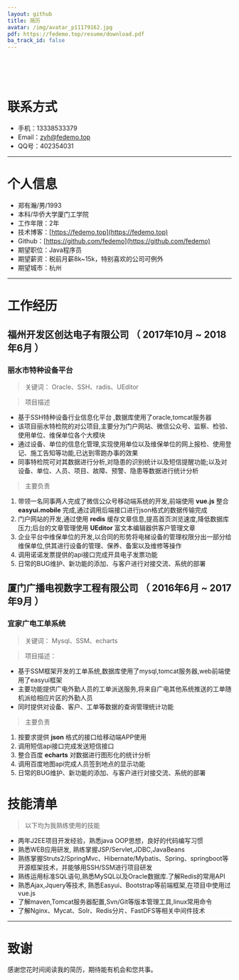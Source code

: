 ```yaml
---
layout: github
title: 简历
avatar: /img/avatar_p11179162.jpg
pdf: https://fedemo.top/resume/download.pdf
ba_track_id: false
---
```

<br><br><br>
# 联系方式

- 手机：13338533379
- Email：zyh@fedemo.top
- QQ号：402354031

---

# 个人信息

 - 郑有瀚/男/1993
 - 本科/华侨大学厦门工学院
 - 工作年限：2年
 - 技术博客：[https://fedemo.top](https://fedemo.top)
 - Github：[https://github.com/fedemo](https://github.com/fedemo)
 - 期望职位：Java程序员
 - 期望薪资：税前月薪8k~15k，特别喜欢的公司可例外
 - 期望城市：杭州

---

# 工作经历  

## 福州开发区创达电子有限公司 （ 2017年10月 ~ 2018年6月 ）

### 丽水市特种设备平台

>关键词： Oracle、SSH、radis、UEditor   

>项目描述   

- 基于SSH特种设备行业信息化平台 ,数据库使用了oracle,tomcat服务器   
- 该项目丽水特检院的对公项目,主要分为门户网站、微信公众号、监察、检验、使用单位、维保单位各个大模块   
- 通过设备、单位的信息化管理,实现使用单位以及维保单位的网上报检、使用登记、施工告知等功能,已达到零跑办事的效果   
- 同事特检院可对其数据进行分析,对隐患的识别统计以及短信提醒功能;以及对设备、单位、人员、项目、故障、预警、隐患等数据进行统计分析

>主要负责

1. 带领一名同事两人完成了微信公众号移动端系统的开发,前端使用 **vue.js** 整合 **easyui.mobile** 完成,通过调用后端接口进行json格式的数据传输完成
2. 门户网站的开发,通过使用 **redis** 缓存文章信息,提高首页浏览速度,降低数据库压力;后台的文章管理使用 **UEditor** 富文本编辑器供客户管理文章
3. 企业平台中维保单位的开发,以合同的形势将电梯设备的管理权限分出一部分给维保单位,供其进行设备的管理、保养、备案以及维修等操作
4. 调用诺诺发票提供的api接口完成开具电子发票功能
5. 日常的BUG维护、新功能的添加、与客户进行对接交流、系统的部署

## 厦门广播电视数字工程有限公司  （ 2016年6月 ~ 2017年9月 ）

###  宜家广电工单系统

>关键词： Mysql、SSM、echarts

>项目描述：   

- 基于SSM框架开发的工单系统,数据库使用了mysql,tomcat服务器,web前端使用了easyui框架    
- 主要功能提供广电外勤人员的工单派送服务,将来自广电其他系统推送的工单随机派给相应片区的外勤人员    
- 同时提供对设备、客户、工单等数据的查询管理统计功能   

>主要负责  

1. 按要求提供 **json** 格式的接口给移动端APP使用
2. 调用短信api接口完成发送短信接口
3. 整合百度 **echarts** 对数据进行图形化的统计分析
4. 调用百度地图api完成人员签到地点的显示功能
5. 日常的BUG维护、新功能的添加、与客户进行对接交流、系统的部署

# 技能清单
>以下均为我熟练使用的技能

- 两年J2EE项目开发经验，熟悉java OOP思想，良好的代码编写习惯
- 熟悉WEB应用研发, 熟练掌握JSP/Servlet,JDBC,JavaBeans
- 熟练掌握Struts2/SpringMvc、Hibernate/Mybatis、Spring、springboot等开源框架技术，并能够用SSH/SSM进行项目研发
- 熟练运用标准SQL语句,熟悉MySQL以及Oracle数据库.了解Redis的常用API
- 熟悉Ajax,Jquery等技术, 熟悉Easyui、Bootstrap等前端框架,在项目中使用过vue.js
- 了解maven,Tomcat服务器配置,Svn/Git等版本管理工具,linux常用命令
- 了解Nginx、Mycat、Solr、Redis分片、FastDFS等相关中间件技术


---

# 致谢
感谢您花时间阅读我的简历，期待能有机会和您共事。
